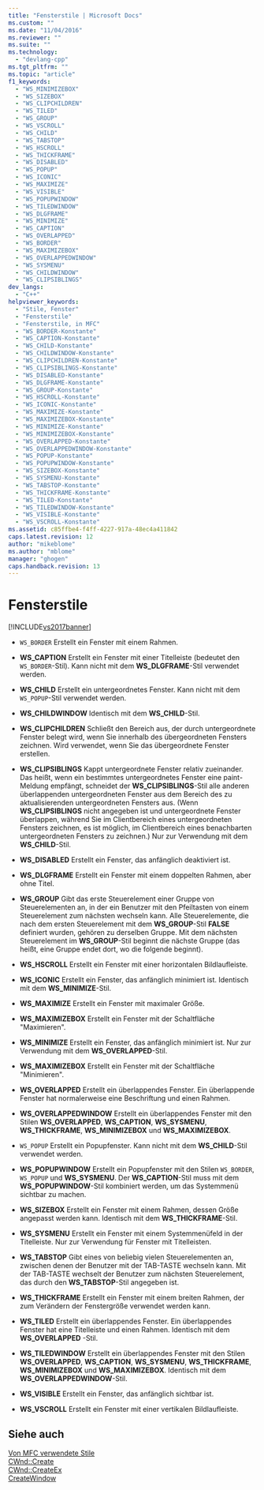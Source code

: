 ```yaml
---
title: "Fensterstile | Microsoft Docs"
ms.custom: ""
ms.date: "11/04/2016"
ms.reviewer: ""
ms.suite: ""
ms.technology: 
  - "devlang-cpp"
ms.tgt_pltfrm: ""
ms.topic: "article"
f1_keywords: 
  - "WS_MINIMIZEBOX"
  - "WS_SIZEBOX"
  - "WS_CLIPCHILDREN"
  - "WS_TILED"
  - "WS_GROUP"
  - "WS_VSCROLL"
  - "WS_CHILD"
  - "WS_TABSTOP"
  - "WS_HSCROLL"
  - "WS_THICKFRAME"
  - "WS_DISABLED"
  - "WS_POPUP"
  - "WS_ICONIC"
  - "WS_MAXIMIZE"
  - "WS_VISIBLE"
  - "WS_POPUPWINDOW"
  - "WS_TILEDWINDOW"
  - "WS_DLGFRAME"
  - "WS_MINIMIZE"
  - "WS_CAPTION"
  - "WS_OVERLAPPED"
  - "WS_BORDER"
  - "WS_MAXIMIZEBOX"
  - "WS_OVERLAPPEDWINDOW"
  - "WS_SYSMENU"
  - "WS_CHILDWINDOW"
  - "WS_CLIPSIBLINGS"
dev_langs: 
  - "C++"
helpviewer_keywords: 
  - "Stile, Fenster"
  - "Fensterstile"
  - "Fensterstile, in MFC"
  - "WS_BORDER-Konstante"
  - "WS_CAPTION-Konstante"
  - "WS_CHILD-Konstante"
  - "WS_CHILDWINDOW-Konstante"
  - "WS_CLIPCHILDREN-Konstante"
  - "WS_CLIPSIBLINGS-Konstante"
  - "WS_DISABLED-Konstante"
  - "WS_DLGFRAME-Konstante"
  - "WS_GROUP-Konstante"
  - "WS_HSCROLL-Konstante"
  - "WS_ICONIC-Konstante"
  - "WS_MAXIMIZE-Konstante"
  - "WS_MAXIMIZEBOX-Konstante"
  - "WS_MINIMIZE-Konstante"
  - "WS_MINIMIZEBOX-Konstante"
  - "WS_OVERLAPPED-Konstante"
  - "WS_OVERLAPPEDWINDOW-Konstante"
  - "WS_POPUP-Konstante"
  - "WS_POPUPWINDOW-Konstante"
  - "WS_SIZEBOX-Konstante"
  - "WS_SYSMENU-Konstante"
  - "WS_TABSTOP-Konstante"
  - "WS_THICKFRAME-Konstante"
  - "WS_TILED-Konstante"
  - "WS_TILEDWINDOW-Konstante"
  - "WS_VISIBLE-Konstante"
  - "WS_VSCROLL-Konstante"
ms.assetid: c85ffbe4-f4ff-4227-917a-48ec4a411842
caps.latest.revision: 12
author: "mikeblome"
ms.author: "mblome"
manager: "ghogen"
caps.handback.revision: 13
---
```

# Fensterstile
[!INCLUDE[vs2017banner](../../assembler/inline/includes/vs2017banner.md)]

-   `WS_BORDER` Erstellt ein Fenster mit einem Rahmen.  
  
-   **WS\_CAPTION** Erstellt ein Fenster mit einer Titelleiste \(bedeutet den `WS_BORDER`\-Stil\).  Kann nicht mit dem **WS\_DLGFRAME**\-Stil verwendet werden.  
  
-   **WS\_CHILD** Erstellt ein untergeordnetes Fenster.  Kann nicht mit dem `WS_POPUP`\-Stil verwendet werden.  
  
-   **WS\_CHILDWINDOW** Identisch mit dem **WS\_CHILD**\-Stil.  
  
-   **WS\_CLIPCHILDREN** Schließt den Bereich aus, der durch untergeordnete Fenster belegt wird, wenn Sie innerhalb des übergeordneten Fensters zeichnen.  Wird verwendet, wenn Sie das übergeordnete Fenster erstellen.  
  
-   **WS\_CLIPSIBLINGS** Kappt untergeordnete Fenster relativ zueinander. Das heißt, wenn ein bestimmtes untergeordnetes Fenster eine paint\-Meldung empfängt, schneidet der **WS\_CLIPSIBLINGS**\-Stil alle anderen überlappenden untergeordneten Fenster aus dem Bereich des zu aktualisierenden untergeordneten Fensters aus. \(Wenn **WS\_CLIPSIBLINGS** nicht angegeben ist und untergeordnete Fenster überlappen, während Sie im Clientbereich eines untergeordneten Fensters zeichnen, es ist möglich, im Clientbereich eines benachbarten untergeordneten Fensters zu zeichnen.\) Nur zur Verwendung mit dem **WS\_CHILD**\-Stil.  
  
-   **WS\_DISABLED** Erstellt ein Fenster, das anfänglich deaktiviert ist.  
  
-   **WS\_DLGFRAME** Erstellt ein Fenster mit einem doppelten Rahmen, aber ohne Titel.  
  
-   **WS\_GROUP** Gibt das erste Steuerelement einer Gruppe von Steuerelementen an, in der ein Benutzer mit den Pfeiltasten von einem Steuerelement zum nächsten wechseln kann.  Alle Steuerelemente, die nach dem ersten Steuerelement mit dem **WS\_GROUP**\-Stil **FALSE** definiert wurden, gehören zu derselben Gruppe.  Mit dem nächsten Steuerelement im **WS\_GROUP**\-Stil beginnt die nächste Gruppe \(das heißt, eine Gruppe endet dort, wo die folgende beginnt\).  
  
-   **WS\_HSCROLL** Erstellt ein Fenster mit einer horizontalen Bildlaufleiste.  
  
-   **WS\_ICONIC** Erstellt ein Fenster, das anfänglich minimiert ist.  Identisch mit dem **WS\_MINIMIZE**\-Stil.  
  
-   **WS\_MAXIMIZE** Erstellt ein Fenster mit maximaler Größe.  
  
-   **WS\_MAXIMIZEBOX** Erstellt ein Fenster mit der Schaltfläche "Maximieren".  
  
-   **WS\_MINIMIZE** Erstellt ein Fenster, das anfänglich minimiert ist.  Nur zur Verwendung mit dem **WS\_OVERLAPPED**\-Stil.  
  
-   **WS\_MAXIMIZEBOX** Erstellt ein Fenster mit der Schaltfläche "Minimieren".  
  
-   **WS\_OVERLAPPED** Erstellt ein überlappendes Fenster.  Ein überlappende Fenster hat normalerweise eine Beschriftung und einen Rahmen.  
  
-   **WS\_OVERLAPPEDWINDOW** Erstellt ein überlappendes Fenster mit den Stilen **WS\_OVERLAPPED**, **WS\_CAPTION**, **WS\_SYSMENU**, **WS\_THICKFRAME**, **WS\_MINIMIZEBOX** und **WS\_MAXIMIZEBOX**.  
  
-   `WS_POPUP` Erstellt ein Popupfenster.  Kann nicht mit dem **WS\_CHILD**\-Stil verwendet werden.  
  
-   **WS\_POPUPWINDOW** Erstellt ein Popupfenster mit den Stilen `WS_BORDER`, `WS_POPUP` und **WS\_SYSMENU**.  Der **WS\_CAPTION**\-Stil muss mit dem **WS\_POPUPWINDOW**\-Stil kombiniert werden, um das Systemmenü sichtbar zu machen.  
  
-   **WS\_SIZEBOX** Erstellt ein Fenster mit einem Rahmen, dessen Größe angepasst werden kann.  Identisch mit dem **WS\_THICKFRAME**\-Stil.  
  
-   **WS\_SYSMENU** Erstellt ein Fenster mit einem Systemmenüfeld in der Titelleiste.  Nur zur Verwendung für Fenster mit Titelleisten.  
  
-   **WS\_TABSTOP** Gibt eines von beliebig vielen Steuerelementen an, zwischen denen der Benutzer mit der TAB\-TASTE wechseln kann.  Mit der TAB\-TASTE wechselt der Benutzer zum nächsten Steuerelement, das durch den **WS\_TABSTOP**\-Stil angegeben ist.  
  
-   **WS\_THICKFRAME** Erstellt ein Fenster mit einem breiten Rahmen, der zum Verändern der Fenstergröße verwendet werden kann.  
  
-   **WS\_TILED** Erstellt ein überlappendes Fenster.  Ein überlappendes Fenster hat eine Titelleiste und einen Rahmen.  Identisch mit dem **WS\_OVERLAPPED** \-Stil.  
  
-   **WS\_TILEDWINDOW** Erstellt ein überlappendes Fenster mit den Stilen **WS\_OVERLAPPED**, **WS\_CAPTION**, **WS\_SYSMENU**, **WS\_THICKFRAME**, **WS\_MINIMIZEBOX** und **WS\_MAXIMIZEBOX**.  Identisch mit dem **WS\_OVERLAPPEDWINDOW**\-Stil.  
  
-   **WS\_VISIBLE** Erstellt ein Fenster, das anfänglich sichtbar ist.  
  
-   **WS\_VSCROLL** Erstellt ein Fenster mit einer vertikalen Bildlaufleiste.  
  
## Siehe auch  
 [Von MFC verwendete Stile](../../mfc/reference/styles-used-by-mfc.md)   
 [CWnd::Create](../Topic/CWnd::Create.md)   
 [CWnd::CreateEx](../Topic/CWnd::CreateEx.md)   
 [CreateWindow](http://msdn.microsoft.com/library/windows/desktop/ms632679)